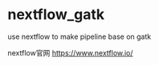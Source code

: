 # nextflow_gatk
use nextflow to make pipeline base on gatk

nextflow官网 https://www.nextflow.io/





